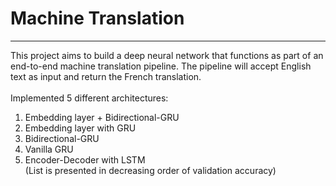 # Machine Translation
---
This project aims to build a deep neural network that functions as part of an end-to-end machine translation pipeline. The pipeline will accept English text as input and return the French translation. <br><br>
Implemented 5 different architectures: <br>
1) Embedding layer + Bidirectional-GRU <br>
2) Embedding layer with GRU <br>
3) Bidirectional-GRU <br>
4) Vanilla GRU <br>
5) Encoder-Decoder with LSTM <br>
(List is presented in decreasing order of validation accuracy)
